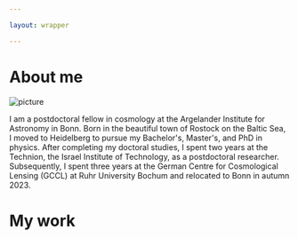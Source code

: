 ```yaml
---

layout: wrapper

---
```


# About me

![picture]("assets/bild_me.jpeg")

I am a postdoctoral fellow in cosmology at the Argelander Institute for Astronomy in Bonn. Born in the beautiful town of Rostock on the Baltic Sea, I moved to Heidelberg to pursue my Bachelor's, Master's, and PhD in physics. After completing my doctoral studies, I spent two years at the Technion, the Israel Institute of Technology, as a postdoctoral researcher. Subsequently, I spent three years at the German Centre for Cosmological Lensing (GCCL) at Ruhr University Bochum and relocated to Bonn in autumn 2023.

# My work
